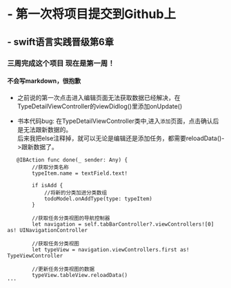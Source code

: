 # - 第一次将项目提交到Github上
## - swift语言实践晋级第6章
### 三周完成这个项目 现在是第一周！
#### 不会写markdown，很抱歉
+ 之前说的第一次点击进入编辑页面无法获取数据已经解决，在TypeDetailViewController的viewDidlog()里添加onUpdate()

+ 书本代码bug: 在TypeDetailViewController类中,进入`添加`页面，点击确认后是无法跟新数据的。  
  后来我把else注释掉，就可以无论是编辑还是添加任务，都需要reloadData()->跟新数据了。  
  
```
   @IBAction func done(_ sender: Any) {
        //获取分类名称
        typeItem.name = textField.text!
        
        if isAdd {
            //将新的分类加进分类数组
            todoModel.onAddType(type: typeItem)
        }  
        
        //获取任务分类视图的导航控制器
        let navigation = self.tabBarController?.viewControllers![0] as! UINavigationController

        //获取任务分类视图
        let typeView = navigation.viewControllers.first as! TypeViewController

        //更新任务分类视图的数据
        typeView.tableView.reloadData()
'''

